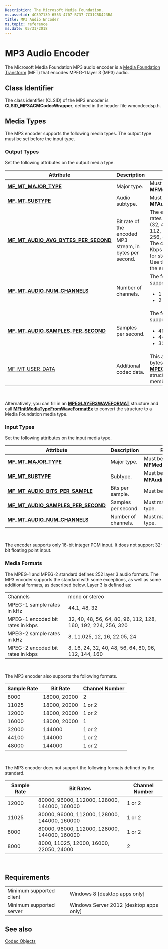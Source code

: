 ```yaml
---
Description: The Microsoft Media Foundation.
ms.assetid: 4C397139-6553-4707-B737-7C31C5D423BA
title: MP3 Audio Encoder
ms.topic: reference
ms.date: 05/31/2018
---
```


# MP3 Audio Encoder

The Microsoft Media Foundation MP3 audio encoder is a [Media Foundation Transform](media-foundation-transforms.md) (MFT) that encodes MPEG-1 layer 3 (MP3) audio.

## Class Identifier

The class identifier (CLSID) of the MP3 encoder is **CLSID\_MP3ACMCodecWrapper**, defined in the header file wmcodecdsp.h.

## Media Types

The MP3 encoder supports the following media types. The output type must be set before the input type.

### Output Types

Set the following attributes on the output media type.



<table>
<colgroup>
<col style="width: 33%" />
<col style="width: 33%" />
<col style="width: 33%" />
</colgroup>
<thead>
<tr class="header">
<th>Attribute</th>
<th>Description</th>
<th>Remarks</th>
</tr>
</thead>
<tbody>
<tr class="odd">
<td><a href="mf-mt-major-type-attribute"><strong>MF_MT_MAJOR_TYPE</strong></a></td>
<td>Major type.</td>
<td>Must be <strong>MFMediaType_Audio</strong>.</td>
</tr>
<tr class="even">
<td><a href="mf-mt-subtype-attribute"><strong>MF_MT_SUBTYPE</strong></a></td>
<td>Audio subtype.</td>
<td>Must be <strong>MFAudioFormat_MP3</strong>.</td>
</tr>
<tr class="odd">
<td><a href="mf-mt-audio-avg-bytes-per-second-attribute"><strong>MF_MT_AUDIO_AVG_BYTES_PER_SECOND</strong></a></td>
<td>Bit rate of the encoded MP3 stream, in bytes per second.</td>
<td>The encoder supports all bit rates defined by the standard (32, 40, 48, 56, 64, 80, 96, 112, 128, 160, 192, 224, 256, or 320 Kbps).<br/> The default bit rates are 128 Kbps for mono and 320 Kbps for stereo.<br/> Use this attribute to specify the encoded bit rate.<br/></td>
</tr>
<tr class="even">
<td><a href="mf-mt-audio-num-channels-attribute"><strong>MF_MT_AUDIO_NUM_CHANNELS</strong></a></td>
<td>Number of channels.</td>
<td>The following values are supported:
<ul>
<li>1 (mono)</li>
<li>2 (stereo)</li>
</ul></td>
</tr>
<tr class="odd">
<td><a href="mf-mt-audio-samples-per-second-attribute"><strong>MF_MT_AUDIO_SAMPLES_PER_SECOND</strong></a></td>
<td>Samples per second.</td>
<td>The following values are supported:
<ul>
<li>48000 (48 KHz)</li>
<li>44100 (44.1 KHz)</li>
<li>32000 (32 KHz)</li>
</ul></td>
</tr>
<tr class="even">
<td><a href="mf-mt-user-data-attribute">MF_MT_USER_DATA</a></td>
<td>Additional codec data.</td>
<td>This attribute contains the 12 bytes of the <a href="https://docs.microsoft.com/windows/desktop/api/mmreg/ns-mmreg-mpeglayer3waveformat"><strong>MPEGLAYER3WAVEFORMAT</strong></a> structure that follow the <strong>wfx</strong> member of that structure.</td>
</tr>
</tbody>
</table>



 

Alternatively, you can fill in an [**MPEGLAYER3WAVEFORMAT**](https://msdn.microsoft.com/en-us/library/Dd390710(v=VS.85).aspx) structure and call [**MFInitMediaTypeFromWaveFormatEx**](/windows/desktop/api/mfapi/nf-mfapi-mfinitmediatypefromwaveformatex) to convert the structure to a Media Foundation media type.

### Input Types

Set the following attributes on the input media type.



| Attribute                                                                               | Description         | Remarks                         |
|-----------------------------------------------------------------------------------------|---------------------|---------------------------------|
| [**MF\_MT\_MAJOR\_TYPE**](mf-mt-major-type-attribute.md)                               | Major type.         | Must be **MFMediaType\_Audio**. |
| [**MF\_MT\_SUBTYPE**](mf-mt-subtype-attribute.md)                                      | Subtype.            | Must be **MFAudioFormat\_PCM**. |
| [**MF\_MT\_AUDIO\_BITS\_PER\_SAMPLE**](mf-mt-audio-bits-per-sample-attribute.md)       | Bits per sample.    | Must be 16.                     |
| [**MF\_MT\_AUDIO\_SAMPLES\_PER\_SECOND**](mf-mt-audio-samples-per-second-attribute.md) | Samples per second. | Must match the output type.     |
| [**MF\_MT\_AUDIO\_NUM\_CHANNELS**](mf-mt-audio-num-channels-attribute.md)              | Number of channels. | Must match the output type.     |



 

The encoder supports only 16-bit integer PCM input. It does not support 32-bit floating point input.

### Media Formats

The MPEG-1 and MPEG-2 standard defines 252 layer 3 audio formats. The MP3 encoder supports the standard with some exceptions, as well as some additional formats, as described below. Layer 3 is defined as:



|                                  |                                                               |
|----------------------------------|---------------------------------------------------------------|
| Channels                         | mono or stereo                                                |
| MPEG-1 sample rates in kHz       | 44.1, 48, 32                                                  |
| MPEG-1 encoded bit rates in kbps | 32, 40, 48, 56, 64, 80, 96, 112, 128, 160, 192, 224, 256, 320 |
| MPEG-2 sample rates in kHz       | 8, 11.025, 12, 16, 22.05, 24                                  |
| MPEG-2 encoded bit rates in kbps | 8, 16, 24, 32, 40, 48, 56, 64, 80, 96, 112, 144, 160          |



 

The MP3 encoder also supports the following formats.



| Sample Rate | Bit Rate     | Channel Number |
|-------------|--------------|----------------|
| 8000        | 18000, 20000 | 2              |
| 11025       | 18000, 20000 | 1 or 2         |
| 12000       | 18000, 20000 | 1 or 2         |
| 16000       | 18000, 20000 | 1              |
| 32000       | 144000       | 1 or 2         |
| 44100       | 144000       | 1 or 2         |
| 48000       | 144000       | 1 or 2         |



 

The MP3 encoder does not support the following formats defined by the standard.



| Sample Rate | Bit Rates                                    | Channel Number |
|-------------|----------------------------------------------|----------------|
| 12000       | 80000, 96000, 112000, 128000, 144000, 160000 | 1 or 2         |
| 11025       | 80000, 96000, 112000, 128000, 144000, 160000 | 1 or 2         |
| 8000        | 80000, 96000, 112000, 128000, 144000, 160000 | 1 or 2         |
| 8000        | 8000, 11025, 12000, 16000, 22050, 24000      | 2              |



 

## Requirements



|                                     |                                                      |
|-------------------------------------|------------------------------------------------------|
| Minimum supported client<br/> | Windows 8 \[desktop apps only\]<br/>           |
| Minimum supported server<br/> | Windows Server 2012 \[desktop apps only\]<br/> |



## See also

<dl> <dt>

[Codec Objects](codecobjects.md)
</dt> </dl>

 

 




